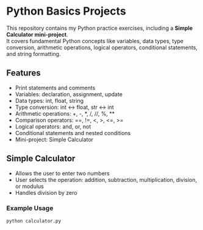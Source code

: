 # Python Basics Projects

This repository contains my Python practice exercises, including a **Simple Calculator mini-project**.  
It covers fundamental Python concepts like variables, data types, type conversion, arithmetic operations, logical operators, conditional statements, and string formatting.

## Features

- Print statements and comments
- Variables: declaration, assignment, update
- Data types: int, float, string
- Type conversion: int ↔ float, str ↔ int
- Arithmetic operations: +, -, *, /, //, %, **
- Comparison operators: ==, !=, <, >, <=, >=
- Logical operators: and, or, not
- Conditional statements and nested conditions
- Mini-project: Simple Calculator

## Simple Calculator

- Allows the user to enter two numbers
- User selects the operation: addition, subtraction, multiplication, division, or modulus
- Handles division by zero

### Example Usage

```bash
python calculator.py
